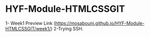 # HYF-Module-HTMLCSSGIT
1- Week1 Preview Link (https://mosabouni.github.io/HYF-Module-HTMLCSSGIT/week1/)
2-Trying SSH.
